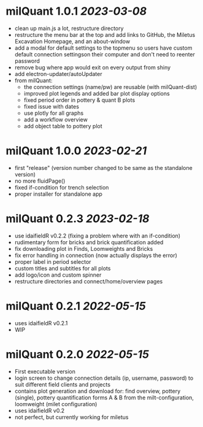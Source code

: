 # milQuant 1.0.1 _2023-03-08_
* clean up main.js a lot, restructure directory
* restructure the menu bar at the top and add links to GitHub, the Miletus Excavation Homepage, and an about-window
* add a modal for default settings to the topmenu so users have custom default connection settingson their computer and don't need to reenter password
* remove bug where app would exit on every output from shiny
* add electron-updater/autoUpdater
* from milQuant: 
    * the connection settings (name/pw) are reusable (with milQuant-dist)
    * improved plot legends and added bar plot display options
    * fixed period order in pottery & quant B plots
    * fixed issue with dates
    * use plotly for all graphs
    * add a workflow overview
    * add object table to pottery plot

# milQuant 1.0.0 _2023-02-21_
* first "release" (version number changed to be same as the standalone version)
* no more fluidPage()
* fixed if-condition for trench selection
* proper installer for standalone app

# milQuant 0.2.3 _2023-02-18_

* use idaifieldR v0.2.2 (fixing a problem where with an if-condition)
* rudimentary form for bricks and brick quantification added
* fix downloading plot in Finds, Loomweights and Bricks
* fix error handling in connection (now actually displays the error)
* proper label in period selector
* custom titles and subtitles for all plots
* add logo/icon and custom spinner
* restructure directories and connect/home/overview pages

# milQuant 0.2.1 _2022-05-15_

* uses idaifieldR v0.2.1
* WIP

# milQuant 0.2.0 _2022-05-15_

* First executable version
* login screen to change connection details (ip, username, password) to suit different field clients and projects
* contains plot generation and download for: find overview, pottery (single), pottery quantification forms A & B from the milt-configuration, loomweight (milet configuration)
* uses idaifieldR v0.2
* not perfect, but currently working for miletus
